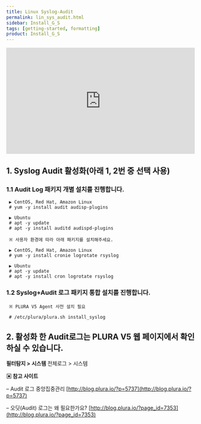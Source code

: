 ```yaml
---
title: Linux Syslog-Audit
permalink: lin_sys_audit.html
sidebar: Install_G_S
tags: [getting-started, formatting]
product: Install_G_S
---
```


<style>.embed-container { position: relative; padding-bottom: 56.25%; height: 0; overflow: hidden; max-width: 100%; } .embed-container iframe, .embed-container object, .embed-container embed { position: absolute; top: 0; left: 0; width: 100%; height: 100%; }</style><div class='embed-container'><iframe src='https://www.youtube.com/embed/8WYGIsW08yY' frameborder='0' allowfullscreen></iframe></div>

## 1. Syslog Audit 활성화(아래 1, 2번 중 선택 사용)

### 1.1 Audit Log 패키지 개별 설치를 진행합니다.

     ▶ CentOS, Red Hat, Amazon Linux
     # yum -y install audit audisp-plugins

     ▶ Ubuntu
     # apt -y update
     # apt -y install auditd audispd-plugins

     ※ 사용자 환경에 따라 아래 패키지를 설치해주세요.

     ▶ CentOS, Red Hat, Amazon Linux
     # yum -y install cronie logrotate rsyslog

     ▶ Ubuntu
     # apt -y update
     # apt -y install cron logrotate rsyslog

### 1.2 Syslog+Audit 로그 패키지 통합 설치를 진행합니다.

     ※ PLURA V5 Agent 사전 설치 필요

     # /etc/plura/plura.sh install_syslog

## 2. 활성화 한 Audit로그는 PLURA V5 웹 페이지에서 확인하실 수 있습니다.

  __필터탐지 > 시스템__
    전체로그 > 시스템


**▣ 참고 사이트**

– Audit 로그 중앙집중관리 [http://blog.plura.io/?p=5737](http://blog.plura.io/?p=5737)

– 오딧(Audit) 로그는 왜 필요한가요? [http://blog.plura.io/?page_id=7353](http://blog.plura.io/?page_id=7353)